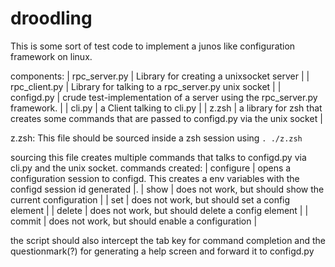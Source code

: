 # droodling

This is some sort of test code to implement a junos like configuration framework on linux.

components: 
| rpc_server.py | Library for creating a unixsocket server |
| rpc_client.py | Library for talking to a rpc_server.py unix socket |
| configd.py    | crude test-implementation of a server using the rpc_server.py framework. |
| cli.py        | a Client talking to cli.py |
| z.zsh         | a library for zsh that creates some commands that are passed to configd.py via the unix socket |



z.zsh:
This file should be sourced inside a zsh session using `. ./z.zsh`

sourcing this file creates multiple commands that talks to configd.py via cli.py and the unix socket.
commands created:
| configure | opens a configuration session to configd. This creates a env variables with the configd session id generated |.
| show      | does not work, but should show the current configuration |
| set       | does not work, but should set a config element |
| delete    | does not work, but should delete a config element |
| commit    | does not work, but should enable a configuration |

the script should also intercept the tab key for command completion and the questionmark(?) for generating a help screen and forward it to configd.py
